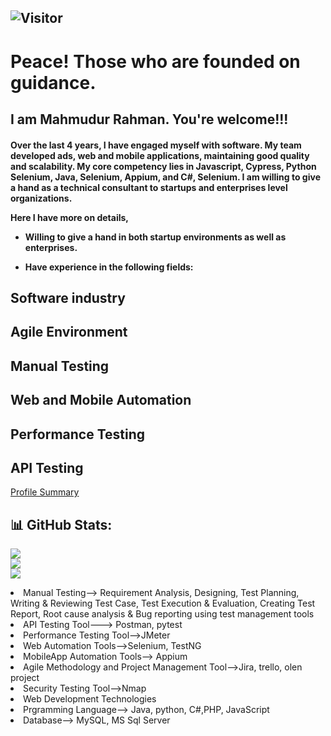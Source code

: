## ![Visitor](https://visitor-badge.laobi.icu/badge?page_id=mahmudurrahman-1.repoName)
# Peace! Those who are founded on guidance. 
<h2 align="start">I am Mahmudur Rahman. You're welcome!!!</h2>

<h4 align="start">Over the last 4 years, I have engaged myself with software. My team developed ads, web and mobile applications, maintaining good quality and scalability. My core competency lies in Javascript, Cypress, Python Selenium, Java, Selenium, Appium, and C#, Selenium. I am willing to give a hand as a technical consultant to startups and enterprises level organizations. 

Here I have more on details,

+  Willing to give a hand in both startup environments as well as enterprises.

+ Have experience in the following fields:

## Software industry
## Agile Environment
## Manual Testing
## Web and Mobile Automation
## Performance Testing
## API Testing

</h4>

[Profile Summary](https://profile-summary-for-github.com/user/mahmudurrahman-1)

## 📊 GitHub Stats:
![](https://github-readme-stats.vercel.app/api?username=mahmudurrahman-1&theme=dark&hide_border=true&include_all_commits=true&count_private=true)<br/>
![](https://github-readme-streak-stats.herokuapp.com/?user=mahmudurrahman-1&theme=dark&hide_border=true)<br/>
![](https://github-readme-stats.vercel.app/api/top-langs/?username=mahmudurrahman-1&theme=dark&hide_border=true&include_all_commits=true&count_private=true&layout=compact)




<li>
Manual Testing--> Requirement Analysis, Designing, Test Planning, Writing & Reviewing Test Case, Test Execution & Evaluation, Creating Test Report, Root cause analysis & Bug reporting using test management tools</li>
<li>API Testing Tool---> Postman, pytest</li>
<li>Performance Testing Tool-->JMeter</li>
<li>Web Automation Tools-->Selenium, TestNG</li>
<li>MobileApp Automation Tools--> Appium</li>
<li>Agile Methodology and Project Management Tool-->Jira, trello, olen project</li>
<li>Security Testing Tool-->Nmap</li>
<li>Web Development Technologies</li>
<li>Prgramming Language--> Java, python, C#,PHP, JavaScript</li>
<li>Database--> MySQL, MS Sql Server
</li>
